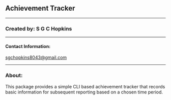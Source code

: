 ## Achievement Tracker
***
### Created by: S G C Hopkins
***
#### Contact Information:
sgchopkins8043@gmail.com

***
### About:
This package provides a simple CLI based achievement tracker that records basic information
for subsequent reporting based on a chosen time period.
